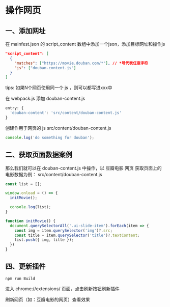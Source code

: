 # 操作网页


## 一、添加网址
在 mainfest.json 的 script_content 数组中添加一个json，添加目标网址和操作js
```json
"script_content": [
  {
    "matches": ["https://movie.douban.com/*"], // *号代表任意字符
    "js": ["douban-content.js"]
  }
]
```

tips: 如果N个网页使用同一个 js ，则可以都写进xxx中


在 webpack.js 添加 douban-content.js
```webpack.js
entry: {
  'douban-content': 'src/content/douban-content.js'
}
```


创建作用于网页的 js
src/content/douban-content.js
```js
console.log('do something for douban');
```



## 二、获取页面数据案例
那么我们就可以在 douban-content.js 中操作，以 豆瓣电影 网页 获取页面上的电影数据为例：
src/content/douban-content.js
```js
const list = [];

window.onload = () => {
  initMovie();

  console.log(list);
}

function initMovie() {
  document.querySelectorAll('.ui-slide-item').forEach(item => {
    const img = item.querySelector('img')?.src;
    const title = item.querySelector('title')?.textContent;
    list.push({ img, title });
  })
}
```

## 四、更新插件
```
npm run Build
```

进入 chrome://extensions/ 页面，点击刷新按钮刷新插件

刷新网页（如：豆瓣电影的网页）查看效果
